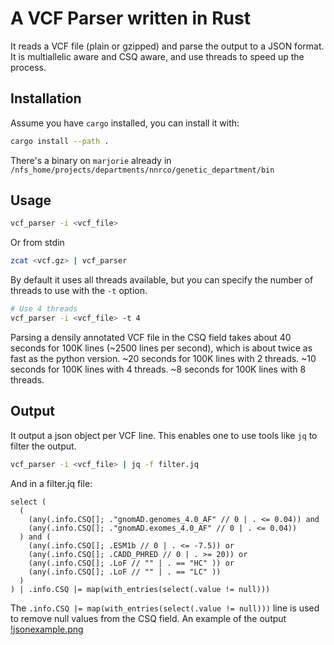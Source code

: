 A VCF Parser written in Rust
============================
It reads a VCF file (plain or gzipped) and parse the output to a JSON format.
It is multiallelic aware and CSQ aware, and use threads to speed up the process.

Installation
------------
Assume you have `cargo` installed, you can install it with:
```bash
cargo install --path .
```
There's a binary on `marjorie` already in `/nfs_home/projects/departments/nnrco/genetic_department/bin`

Usage
------
```bash
vcf_parser -i <vcf_file>
```
Or from stdin
```bash
zcat <vcf.gz> | vcf_parser
```

By default it uses all threads available, but you can specify the number of threads to use with the `-t` option.

```bash
# Use 4 threads
vcf_parser -i <vcf_file> -t 4
```

Parsing a densily annotated VCF file in the CSQ field takes about 40 seconds for 100K lines (~2500 lines per second), which is about twice as fast as the python version.
~20 seconds for 100K lines with 2 threads.
~10 seconds for 100K lines with 4 threads.
~8 seconds for 100K lines with 8 threads.

Output
------
It output a json object per VCF line. This enables one to use tools like `jq` to filter the output.

```bash
vcf_parser -i <vcf_file> | jq -f filter.jq
```
And in a filter.jq file:
```jq
select (
  (
    (any(.info.CSQ[]; ."gnomAD.genomes_4.0_AF" // 0 | . <= 0.04)) and
    (any(.info.CSQ[]; ."gnomAD.exomes_4.0_AF" // 0 | . <= 0.04))
  ) and (
    (any(.info.CSQ[]; .ESM1b // 0 | . <= -7.5)) or
    (any(.info.CSQ[]; .CADD_PHRED // 0 | . >= 20)) or
    (any(.info.CSQ[]; .LoF // "" | . == "HC" )) or
    (any(.info.CSQ[]; .LoF // "" | . == "LC" ))
  )
) | .info.CSQ |= map(with_entries(select(.value != null)))
```
The `.info.CSQ |= map(with_entries(select(.value != null)))` line is used to remove null values from the CSQ field.
An example of the output
[!jsonexample.png](./asset/json_example.png)
